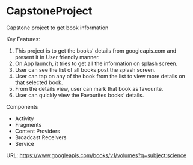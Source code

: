 # CapstoneProject
Capstone project to get book information

Key Features:

1. This project is to get the books’ details from googleapis.com and present it in User friendly manner.
2. On App launch, it tries to get all the information on splash screen.
3. User can see the list of all books post the splash screen.
4. User can tap on any of the book from the list to view more details on that selected book.
5. From the details view, user can mark that book as favourite.
6. User can quickly view the Favourites books’ details.


Components

* Activity
* Fragments
* Content Providers
* Broadcast Receivers
* Service


URL:
https://www.googleapis.com/books/v1/volumes?q=subject:science
